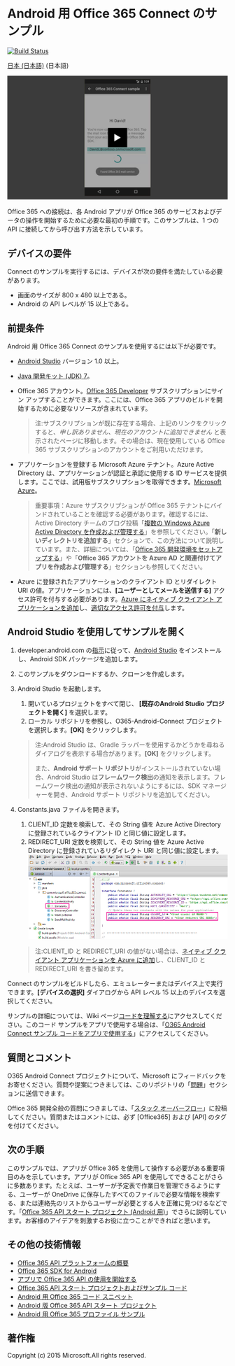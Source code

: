 # Android 用 Office 365 Connect のサンプル
[![Build Status](https://travis-ci.org/OfficeDev/O365-Android-Connect.svg)](https://travis-ci.org/OfficeDev/O365-Android-Connect)

[日本 (日本語)](/loc/README-ja.md) (日本語)

[![Office 365 Connect のサンプル](../readme-images/O365-Android-Connect-video_play_icon.png)](https://www.youtube.com/watch?v=3IQIDFrqhY4 "稼働中のサンプルを確認するにはこちらをクリックしてください")

Office 365 への接続は、各 Android アプリが Office 365 のサービスおよびデータの操作を開始するために必要な最初の手順です。このサンプルは、1 つの API に接続してから呼び出す方法を示しています。

## デバイスの要件

Connect のサンプルを実行するには、デバイスが次の要件を満たしている必要があります。

* 画面のサイズが 800 x 480 以上である。
* Android の API レベルが 15 以上である。
 
## 前提条件

Android 用 Office 365 Connect のサンプルを使用するには以下が必要です。

* [Android Studio](http://developer.android.com/sdk/index.html) バージョン 1.0 以上。
* [Java 開発キット (JDK) 7](http://www.oracle.com/technetwork/java/javase/downloads/jdk7-downloads-1880260.html)。
* Office 365 アカウント。[Office 365 Developer](https://portal.office.com/Signup/Signup.aspx?OfferId=6881A1CB-F4EB-4db3-9F18-388898DAF510&DL=DEVELOPERPACK&ali=1#0) サブスクリプションにサイン アップすることができます。ここには、Office 365 アプリのビルドを開始するために必要なリソースが含まれています。

     > 注:サブスクリプションが既に存在する場合、上記のリンクをクリックすると、*申し訳ありません、現在のアカウントに追加できません* と表示されたページに移動します。その場合は、現在使用している Office 365 サブスクリプションのアカウントをご利用いただけます。
* アプリケーションを登録する Microsoft Azure テナント。Azure Active Directory は、アプリケーションが認証と承認に使用する ID サービスを提供します。ここでは、試用版サブスクリプションを取得できます。[Microsoft Azure](https://account.windowsazure.com/SignUp)。

     > 重要事項：Azure サブスクリプションが Office 365 テナントにバインドされていることを確認する必要があります。確認するには、Active Directory チームのブログ投稿「[複数の Windows Azure Active Directory を作成および管理する](http://blogs.technet.com/b/ad/archive/2013/11/08/creating-and-managing-multiple-windows-azure-active-directories.aspx)」を参照してください。「**新しいディレクトリを追加する**」セクションで、この方法について説明しています。また、詳細については、「[Office 365 開発環境をセットアップする](https://msdn.microsoft.com/office/office365/howto/setup-development-environment#bk_CreateAzureSubscription)」や「**Office 365 アカウントを Azure AD と関連付けてアプリを作成および管理する**」セクションも参照してください。
      
* Azure に登録されたアプリケーションのクライアント ID とリダイレクト URI の値。アプリケーションには、**[ユーザーとしてメールを送信する]** アクセス許可を付与する必要があります。[Azure にネイティブ クライアント アプリケーションを追加](https://msdn.microsoft.com/library/azure/dn132599.aspx#BKMK_Adding)し、[適切なアクセス許可を付与](https://github.com/OfficeDev/O365-Android-Connect/wiki/Grant-permissions-to-the-Connect-application-in-Azure)します。

## Android Studio を使用してサンプルを開く

1. developer.android.com の[指示](http://developer.android.com/sdk/installing/adding-packages.html)に従って、[Android Studio](http://developer.android.com/tools/studio/index.html#install-updates) をインストールし、Android SDK パッケージを追加します。
2. このサンプルをダウンロードするか、クローンを作成します。
3. Android Studio を起動します。
	1. 開いているプロジェクトをすべて閉じ、 **[既存のAndroid Studio プロジェクトを開く]** を選択します。
	2. ローカル リポジトリを参照し、O365-Android-Connect プロジェクトを選択します。**[OK]** をクリックします。
	> 注:Android Studio は、Gradle ラッパーを使用するかどうかを尋ねるダイアログを表示する場合があります。**[OK]** をクリックします。
	>  
	> また、**Android サポート リポジトリ**がインストールされていない場合、Android Studio は**フレームワーク検出**の通知を表示します。フレームワーク検出の通知が表示されないようにするには、SDK マネージャーを開き、Android サポート リポジトリを追加してください。
4. Constants.java ファイルを開きます。
	1. CLIENT\_ID 定数を検索して、その String 値を Azure Active Directory に登録されているクライアント ID と同じ値に設定します。
	2. REDIRECT\_URI 定数を検索して、その String 値を Azure Active Directory に登録されているリダイレクト URI と同じ値に設定します。
    ![Office 365 Connect sample](../readme-images/O365-Android-Connect-Constants.png "Client ID and Redirect URI values in Constants file")

    > 注:CLIENT\_ID と REDIRECT\_URI の値がない場合は、[ネイティブ クライアント アプリケーションを Azure に追加](https://msdn.microsoft.com/library/azure/dn132599.aspx#BKMK_Adding)し、CLIENT\_ID と REDIRECT_URI を書き留めます。

Connect のサンプルをビルドしたら、エミュレーターまたはデバイス上で実行できます。**[デバイスの選択]** ダイアログから API レベル 15 以上のデバイスを選択してください。

サンプルの詳細については、Wiki ページ[コードを理解する](https://github.com/OfficeDev/O365-Android-Connect/wiki/Understanding-the-Connect-sample-code)にアクセスしてください。このコード サンプルをアプリで使用する場合は、「[O365 Android Connect サンプル コードをアプリで使用する](https://github.com/OfficeDev/O365-Android-Connect/wiki/Using-the-O365-Android-Connect-sample-code-in-your-app)」にアクセスしてください。

## 質問とコメント

O365 Android Connect プロジェクトについて、Microsoft にフィードバックをお寄せください。質問や提案につきましては、このリポジトリの「[問題](https://github.com/OfficeDev/O365-Android-Connect/issues)」セクションに送信できます。

Office 365 開発全般の質問につきましては、「[スタック オーバーフロー](http://stackoverflow.com/questions/tagged/Office365+API)」に投稿してください。質問またはコメントには、必ず [Office365] および [API] のタグを付けてください。

## 次の手順

このサンプルでは、アプリが Office 365 を使用して操作する必要がある重要項目のみを示しています。アプリが Office 365 API を使用してできることがさらに多数あります。たとえば、ユーザーが予定表で作業日を管理できるようにする、ユーザーが OneDrive に保存したすべてのファイルで必要な情報を検索する、または連絡先のリストからユーザーが必要とする人を正確に見つけるなどです。「[Office 365 API スタート プロジェクト (Android 用)](https://github.com/officedev/O365-Android-Start/)」でさらに説明しています。お客様のアイデアを刺激するお役に立つことができればと思います。 
  
## その他の技術情報

* [Office 365 API プラットフォームの概要](https://msdn.microsoft.com/office/office365/howto/platform-development-overview)
* [Office 365 SDK for Android](https://github.com/OfficeDev/Office-365-SDK-for-Android)
* [アプリで Office 365 API の使用を開始する](https://msdn.microsoft.com/office/office365/howto/getting-started-Office-365-APIs)
* [Office 365 API スタート プロジェクトおよびサンプル コード](https://msdn.microsoft.com/office/office365/howto/starter-projects-and-code-samples)
* [Android 用 Office 365 コード スニペット](https://github.com/OfficeDev/O365-Android-Snippets)
* [Android 版 Office 365 API スタート プロジェクト](https://github.com/OfficeDev/O365-Android-Start)
* [Android 用 Office 365 プロファイル サンプル](https://github.com/OfficeDev/O365-Android-Profile)

## 著作権
Copyright (c) 2015 Microsoft.All rights reserved.
